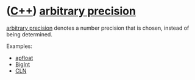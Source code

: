 # ([C++](Cpp.md)) [arbitrary precision](CppArbitraryPrecision.md)

[arbitrary precision](CppArbitraryPrecision.md) denotes a number precision that is chosen,
instead of being determined.

Examples:

 * [apfloat](CppApfloat.md)
 * [BigInt](CppBigInt.md)
 * [CLN](CppCln.md)
